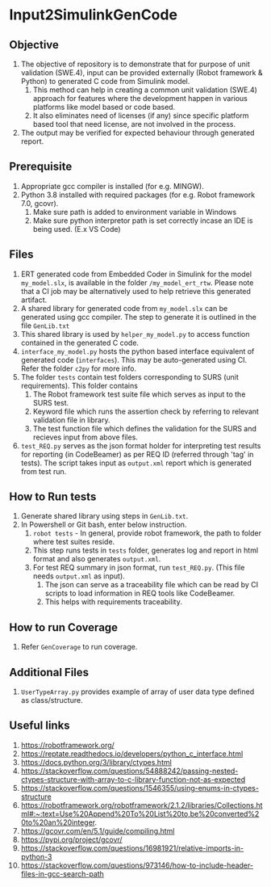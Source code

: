 # Input2SimulinkGenCode

## Objective
1. The objective of repository is to demonstrate that for purpose of unit validation (SWE.4), input can be provided externally (Robot framework & Python) to generated C code from Simulink model.
   1. This method can help in creating a common unit validation (SWE.4) approach for features where the development happen in various platforms like model based or code based. 
   2. It also eliminates need of licenses (if any) since specific platform based tool that need license, are not involved in the process.
2. The output may be verified for expected behaviour through generated report.

## Prerequisite
1. Appropriate gcc compiler is installed (for e.g. MINGW).
2. Python 3.8 installed with required packages (for e.g. Robot framework 7.0, gcovr).
   1. Make sure path is added to environment variable in Windows 
   2. Make sure python interpretor path is set correctly incase an IDE is being used. (E.x VS Code)

## Files
1. ERT generated code from Embedded Coder in Simulink for the model `my_model.slx`, is available in the folder `/my_model_ert_rtw`. Please note that a CI job may be alternatively used to help retrieve this generated artifact.
2. A shared library for generated code from `my_model.slx` can be generated using gcc compiler. The step to generate it is outlined in the file `GenLib.txt`
3. This shared library is used by `helper_my_model.py` to access function contained in the generated C code.
4. `interface_my_model.py` hosts the python based interface equivalent of generated code (`interfaces`). This may be auto-generated using CI. Refer the folder `c2py` for more info.
5. The folder `tests` contain test folders corresponding to SURS (unit requirements). This folder contains
    1. The Robot framework test suite file which serves as input to the SURS test. 
    2. Keyword file which runs the assertion check by referring to relevant validation file in library.
    3. The test function file which defines the validation for the SURS and recieves input from above files.
6. ```test_REQ.py``` serves as the json format holder for interpreting test results for reporting (in CodeBeamer) as per REQ ID (referred through 'tag' in tests). The script takes input as ```output.xml``` report which is generated from test run. 

## How to Run tests
1. Generate shared library using steps in `GenLib.txt`.
2. In Powershell or Git bash, enter below instruction. 
    1. `robot tests` - In general, provide robot framework, the path to folder where test suites reside.
    2. This step runs tests in ```tests``` folder, generates log and report in html format and also generates ```output.xml```.
    3. For test REQ summary in json format, run ```test_REQ.py```. (This file needs ```output.xml``` as input).
         1. The json can serve as a traceability file which can be read by CI scripts to load information in REQ tools like CodeBeamer.
         2. This helps with requirements traceability.

## How to run Coverage
1. Refer `GenCoverage` to run coverage.

## Additional Files
1. `UserTypeArray.py` provides example of array of user data type defined as class/structure.

## Useful links
1. https://robotframework.org/
2. https://reptate.readthedocs.io/developers/python_c_interface.html
3. https://docs.python.org/3/library/ctypes.html
4. https://stackoverflow.com/questions/54888242/passing-nested-ctypes-structure-with-array-to-c-library-function-not-as-expected
5. https://stackoverflow.com/questions/1546355/using-enums-in-ctypes-structure
6. https://robotframework.org/robotframework/2.1.2/libraries/Collections.html#:~:text=Use%20Append%20To%20List%20to,be%20converted%20to%20an%20integer.
7. https://gcovr.com/en/5.1/guide/compiling.html
8. https://pypi.org/project/gcovr/
9. https://stackoverflow.com/questions/16981921/relative-imports-in-python-3
10. https://stackoverflow.com/questions/973146/how-to-include-header-files-in-gcc-search-path


